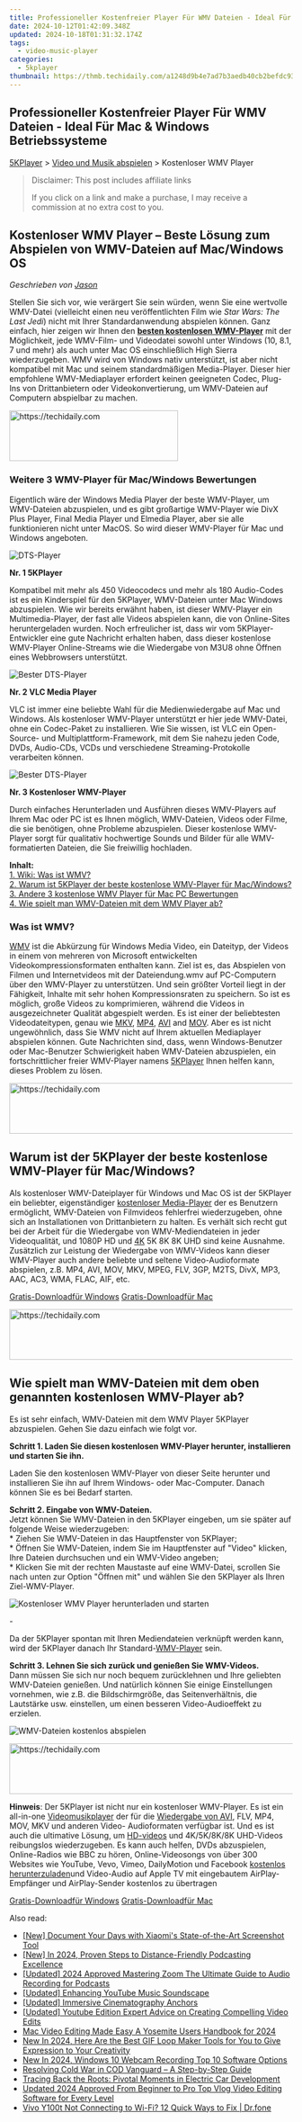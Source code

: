```yaml
---
title: Professioneller Kostenfreier Player Für WMV Dateien - Ideal Für Mac & Windows Betriebssysteme
date: 2024-10-12T01:42:09.348Z
updated: 2024-10-18T01:31:32.174Z
tags:
  - video-music-player
categories:
  - 5kplayer
thumbnail: https://thmb.techidaily.com/a1248d9b4e7ad7b3aedb40cb2befdc93715f7a75414c6458bd1e077bee973ffa.jpg
---
```


## Professioneller Kostenfreier Player Für WMV Dateien - Ideal Für Mac & Windows Betriebssysteme

[5KPlayer](https://tools.techidaily.com/5kplayer/products/) \> [Video und Musik abspielen](https://tools.techidaily.com/5kplayer/video-music-player/) \> Kostenloser WMV Player 

>  Disclaimer: This post includes affiliate links
>
>  If you click on a link and make a purchase, I may receive a commission at no extra cost to you.
>

## Kostenloser WMV Player – Beste Lösung zum Abspielen von WMV-Dateien auf Mac/Windows OS

 _Geschrieben von [Jason](https://www.quora.com/profile/Jason-Copper-1)_

Stellen Sie sich vor, wie verärgert Sie sein würden, wenn Sie eine wertvolle WMV-Datei (vielleicht einen neu veröffentlichten Film wie _Star Wars: The Last Jedi_) nicht mit Ihrer Standardanwendung abspielen können. Ganz einfach, hier zeigen wir Ihnen den [**besten kostenlosen WMV-Player**](https://tools.techidaily.com/5kplayer/products/) mit der Möglichkeit, jede WMV-Film- und Videodatei sowohl unter Windows (10, 8.1, 7 und mehr) als auch unter Mac OS einschließlich High Sierra wiederzugeben. WMV wird von Windows nativ unterstützt, ist aber nicht kompatibel mit Mac und seinem standardmäßigen Media-Player. Dieser hier empfohlene WMV-Mediaplayer erfordert keinen geeigneten Codec, Plug-Ins von Drittanbietern oder Videokonvertierung, um WMV-Dateien auf Computern abspielbar zu machen. 

<!-- affiliate ads begin -->
<a href="https://aligracehair.sjv.io/c/5597632/1868495/19272" target="_top" id="1868495">
  <img src="//a.impactradius-go.com/display-ad/19272-1868495" border="0" alt="https://techidaily.com" width="300" height="90"/>
</a>
<img height="0" width="0" src="https://aligracehair.sjv.io/i/5597632/1868495/19272" style="position:absolute;visibility:hidden;" border="0" />
<!-- affiliate ads end -->

### **Weitere 3 WMV-Player für Mac/Windows Bewertungen**

Eigentlich wäre der Windows Media Player der beste WMV-Player, um WMV-Dateien abzuspielen, und es gibt großartige WMV-Player wie DivX Plus Player, Final Media Player und Elmedia Player, aber sie alle funktionieren nicht unter MacOS. So wird dieser WMV-Player für Mac und Windows angeboten. 

![DTS-Player](https://www.5kplayer.com/video-music-player-de/../video-music-player/img/5kplayer-icon-1202.png) 

**Nr. 1 5KPlayer** 

Kompatibel mit mehr als 450 Videocodecs und mehr als 180 Audio-Codes ist es ein Kinderspiel für den 5KPlayer, WMV-Dateien unter Mac Windows abzuspielen. Wie wir bereits erwähnt haben, ist dieser WMV-Player ein Multimedia-Player, der fast alle Videos abspielen kann, die von Online-Sites heruntergeladen wurden. Noch erfreulicher ist, dass wir vom 5KPlayer-Entwickler eine gute Nachricht erhalten haben, dass dieser kostenlose WMV-Player Online-Streams wie die Wiedergabe von M3U8 ohne Öffnen eines Webbrowsers unterstützt. 

![Bester DTS-Player](https://www.5kplayer.com/video-music-player-de/../video-music-player/img/vlc-streamer-icon-zjy-0304002.jpg) 

**Nr. 2 VLC Media Player** 

VLC ist immer eine beliebte Wahl für die Medienwiedergabe auf Mac und Windows. Als kostenloser WMV-Player unterstützt er hier jede WMV-Datei, ohne ein Codec-Paket zu installieren. Wie Sie wissen, ist VLC ein Open-Source- und Multiplattform-Framework, mit dem Sie nahezu jeden Code, DVDs, Audio-CDs, VCDs und verschiedene Streaming-Protokolle verarbeiten können. 

![Bester DTS-Player](https://www.5kplayer.com/video-music-player-de/../video-music-player/img/free-wmv-player.png) 

**Nr. 3 Kostenloser WMV-Player** 

Durch einfaches Herunterladen und Ausführen dieses WMV-Players auf Ihrem Mac oder PC ist es Ihnen möglich, WMV-Dateien, Videos oder Filme, die sie benötigen, ohne Probleme abzuspielen. Dieser kostenlose WMV-Player sorgt für qualitativ hochwertige Sounds und Bilder für alle WMV-formatierten Dateien, die Sie freiwillig hochladen. 

**Inhalt:**   
[1\. Wiki: Was ist WMV?](https://tools.techidaily.com/5kplayer/video-music-player/)  
[2\. Warum ist 5KPlayer der beste kostenlose WMV-Player für Mac/Windows?](https://tools.techidaily.com/5kplayer/video-music-player/)  
[3\. Andere 3 kostenlose WMV Player für Mac PC Bewertungen](https://tools.techidaily.com/5kplayer/video-music-player/)  
[4\. Wie spielt man WMV-Dateien mit dem WMV Player ab?](https://tools.techidaily.com/5kplayer/video-music-player/)

### Was ist WMV?

[WMV](https://en.wikipedia.org/wiki/Windows%5FMedia%5FVideo) ist die Abkürzung für Windows Media Video, ein Dateityp, der Videos in einem von mehreren von Microsoft entwickelten Videokompressionsformaten enthalten kann. Ziel ist es, das Abspielen von Filmen und Internetvideos mit der Dateiendung.wmv auf PC-Computern über den WMV-Player zu unterstützen. Und sein größter Vorteil liegt in der Fähigkeit, Inhalte mit sehr hohen Kompressionsraten zu speichern. So ist es möglich, große Videos zu komprimieren, während die Videos in ausgezeichneter Qualität abgespielt werden. Es ist einer der beliebtesten Videodateitypen, genau wie [MKV](https://tools.techidaily.com/5kplayer/video-music-player/), [MP4](https://tools.techidaily.com/5kplayer/video-music-player/), [AVI](https://tools.techidaily.com/5kplayer/video-music-player/) and [MOV](https://tools.techidaily.com/5kplayer/video-music-player/). Aber es ist nicht ungewöhnlich, dass Sie WMV nicht auf Ihrem aktuellen Mediaplayer abspielen können. Gute Nachrichten sind, dass, wenn Windows-Benutzer oder Mac-Benutzer Schwierigkeit haben WMV-Dateien abzuspielen, ein fortschrittlicher freier WMV-Player namens [5KPlayer](https://tools.techidaily.com/5kplayer/products/) Ihnen helfen kann, dieses Problem zu lösen. 

<!-- affiliate ads begin -->
<a href="https://appsumo.8odi.net/c/5597632/2118315/7443" target="_top" id="2118315">
  <img src="//a.impactradius-go.com/display-ad/7443-2118315" border="0" alt="https://techidaily.com" width="728" height="90"/>
</a>
<img height="0" width="0" src="https://appsumo.8odi.net/i/5597632/2118315/7443" style="position:absolute;visibility:hidden;" border="0" />
<!-- affiliate ads end -->

## Warum ist der 5KPlayer der beste kostenlose WMV-Player für Mac/Windows?

Als kostenloser WMV-Dateiplayer für Windows und Mac OS ist der 5KPlayer ein beliebter, eigenständiger [kostenloser Media-Player](https://tools.techidaily.com/5kplayer/video-music-player/) der es Benutzern ermöglicht, WMV-Dateien von Filmvideos fehlerfrei wiederzugeben, ohne sich an Installationen von Drittanbietern zu halten. Es verhält sich recht gut bei der Arbeit für die Wiedergabe von WMV-Mediendateien in jeder Videoqualität, und 1080P HD und [4K](https://tools.techidaily.com/5kplayer/video-music-player/) 5K 8K 8K UHD sind keine Ausnahme. Zusätzlich zur Leistung der Wiedergabe von WMV-Videos kann dieser WMV-Player auch andere beliebte und seltene Video-Audioformate abspielen, z.B. MP4, AVI, MOV, MKV, MPEG, FLV, 3GP, M2TS, DivX, MP3, AAC, AC3, WMA, FLAC, AIF, etc. 

[Gratis-Downloadfür Windows](https://tools.techidaily.com/5kplayer/products/) [Gratis-Downloadfür Mac](https://tools.techidaily.com/5kplayer/products/) 

<!-- affiliate ads begin -->
<a href="https://ephamedtechinc.pxf.io/c/5597632/2136615/26400" target="_top" id="2136615">
  <img src="//a.impactradius-go.com/display-ad/26400-2136615" border="0" alt="https://techidaily.com" width="728" height="90"/>
</a>
<img height="0" width="0" src="https://ephamedtechinc.pxf.io/i/5597632/2136615/26400" style="position:absolute;visibility:hidden;" border="0" />
<!-- affiliate ads end -->

## Wie spielt man WMV-Dateien mit dem oben genannten kostenlosen WMV-Player ab?

Es ist sehr einfach, WMV-Dateien mit dem WMV Player 5KPlayer abzuspielen. Gehen Sie dazu einfach wie folgt vor. 

**Schritt 1\. Laden Sie diesen kostenlosen WMV-Player herunter, installieren und starten Sie ihn.** 

Laden Sie den kostenlosen WMV-Player von dieser Seite herunter und installieren Sie ihn auf Ihrem Windows- oder Mac-Computer. Danach können Sie es bei Bedarf starten. 

**Schritt 2\. Eingabe von WMV-Dateien.**   
 Jetzt können Sie WMV-Dateien in den 5KPlayer eingeben, um sie später auf folgende Weise wiederzugeben:   
 \* Ziehen Sie WMV-Dateien in das Hauptfenster von 5KPlayer;   
 \* Öffnen Sie WMV-Dateien, indem Sie im Hauptfenster auf "Video" klicken, Ihre Dateien durchsuchen und ein WMV-Video angeben;   
 \* Klicken Sie mit der rechten Maustaste auf eine WMV-Datei, scrollen Sie nach unten zur Option "Öffnen mit" und wählen Sie den 5KPlayer als Ihren Ziel-WMV-Player. 

![Kostenloser WMV Player herunterladen und starten](https://www.5kplayer.com/video-music-player-de/img/youtube-0119-01.png) 

\-

Da der 5KPlayer spontan mit Ihren Mediendateien verknüpft werden kann, wird der 5KPlayer danach Ihr Standard-[WMV-Player](https://tools.techidaily.com/5kplayer/video-music-player/) sein. 

**Schritt 3\. Lehnen Sie sich zurück und genießen Sie WMV-Videos.**   
 Dann müssen Sie sich nur noch bequem zurücklehnen und Ihre geliebten WMV-Dateien genießen. Und natürlich können Sie einige Einstellungen vornehmen, wie z.B. die Bildschirmgröße, das Seitenverhältnis, die Lautstärke usw. einstellen, um einen besseren Video-Audioeffekt zu erzielen. 

![WMV-Dateien kostenlos abspielen](https://www.5kplayer.com/video-music-player-de/../video-music-player/img/5kplayer-play-video-free.jpg) 

<!-- affiliate ads begin -->
<a href="https://malaysia-healthcare-travel-council.pxf.io/c/5597632/1557743/17382" target="_top" id="1557743">
  <img src="//a.impactradius-go.com/display-ad/17382-1557743" border="0" alt="https://techidaily.com" width="728" height="90"/>
</a>
<img height="0" width="0" src="https://malaysia-healthcare-travel-council.pxf.io/i/5597632/1557743/17382" style="position:absolute;visibility:hidden;" border="0" />
<!-- affiliate ads end -->

**Hinweis**: Der 5KPlayer ist nicht nur ein kostenloser WMV-Player. Es ist ein all-in-one [Videomusikplayer](https://tools.techidaily.com/5kplayer/video-music-player/) der für die [Wiedergabe von AVI](https://tools.techidaily.com/5kplayer/video-music-player/), FLV, MP4, MOV, MKV und anderen Video- Audioformaten verfügbar ist. Und es ist auch die ultimative Lösung, um [HD-videos](https://tools.techidaily.com/5kplayer/video-music-player/) und 4K/5K/8K/8K UHD-Videos reibungslos wiederzugeben. Es kann auch helfen, DVDs abzuspielen, Online-Radios wie BBC zu hören, Online-Videosongs von über 300 Websites wie YouTube, Vevo, Vimeo, DailyMotion und Facebook [kostenlos herunterzuladen](https://tools.techidaily.com/5kplayer/youtube-download/)und Video-Audio auf Apple TV mit eingebautem AirPlay-Empfänger und AirPlay-Sender kostenlos zu übertragen

[Gratis-Downloadfür Windows](https://tools.techidaily.com/5kplayer/products/) [Gratis-Downloadfür Mac](https://tools.techidaily.com/5kplayer/products/)

<ins class="adsbygoogle"
     style="display:block"
     data-ad-format="autorelaxed"
     data-ad-client="ca-pub-7571918770474297"
     data-ad-slot="1223367746"></ins>

<ins class="adsbygoogle"
     style="display:block"
     data-ad-client="ca-pub-7571918770474297"
     data-ad-slot="8358498916"
     data-ad-format="auto"
     data-full-width-responsive="true"></ins>

<span class="atpl-alsoreadstyle">Also read:</span>
<div><ul>
<li><a href="https://screen-video-capture.techidaily.com/new-document-your-days-with-xiaomis-state-of-the-art-screenshot-tool/"><u>[New] Document Your Days with Xiaomi's State-of-the-Art Screenshot Tool</u></a></li>
<li><a href="https://screen-activity-recording.techidaily.com/new-in-2024-proven-steps-to-distance-friendly-podcasting-excellence/"><u>[New] In 2024, Proven Steps to Distance-Friendly Podcasting Excellence</u></a></li>
<li><a href="https://desktop-recording.techidaily.com/updated-2024-approved-mastering-zoom-the-ultimate-guide-to-audio-recording-for-podcasts/"><u>[Updated] 2024 Approved Mastering Zoom The Ultimate Guide to Audio Recording for Podcasts</u></a></li>
<li><a href="https://youtube-video-recordings.techidaily.com/updated-enhancing-youtube-music-soundscape/"><u>[Updated] Enhancing YouTube Music Soundscape</u></a></li>
<li><a href="https://some-knowledge.techidaily.com/updated-immersive-cinematography-anchors/"><u>[Updated] Immersive Cinematography Anchors</u></a></li>
<li><a href="https://facebook-record-videos.techidaily.com/updated-youtube-edition-expert-advice-on-creating-compelling-video-edits/"><u>[Updated] Youtube Edition Expert Advice on Creating Compelling Video Edits</u></a></li>
<li><a href="https://video-ai-editor.techidaily.com/mac-video-editing-made-easy-a-yosemite-users-handbook-for-2024/"><u>Mac Video Editing Made Easy A Yosemite Users Handbook for 2024</u></a></li>
<li><a href="https://video-ai-editor.techidaily.com/new-in-2024-here-are-the-best-gif-loop-maker-tools-for-you-to-give-expression-to-your-creativity/"><u>New In 2024, Here Are the Best GIF Loop Maker Tools for You to Give Expression to Your Creativity</u></a></li>
<li><a href="https://video-ai-editor.techidaily.com/new-in-2024-windows-10-webcam-recording-top-10-software-options/"><u>New In 2024, Windows 10 Webcam Recording Top 10 Software Options</u></a></li>
<li><a href="https://win-able.techidaily.com/resolving-cold-war-in-cod-vanguard-a-step-by-step-guide/"><u>Resolving Cold War in COD Vanguard – A Step-by-Step Guide</u></a></li>
<li><a href="https://techtrends.techidaily.com/tracing-back-the-roots-pivotal-moments-in-electric-car-development/"><u>Tracing Back the Roots: Pivotal Moments in Electric Car Development</u></a></li>
<li><a href="https://video-ai-editor.techidaily.com/updated-2024-approved-from-beginner-to-pro-top-vlog-video-editing-software-for-every-level/"><u>Updated 2024 Approved From Beginner to Pro Top Vlog Video Editing Software for Every Level</u></a></li>
<li><a href="https://howto.techidaily.com/vivo-y100t-not-connecting-to-wi-fi-12-quick-ways-to-fix-drfone-by-drfone-fix-android-problems-fix-android-problems/"><u>Vivo Y100t Not Connecting to Wi-Fi? 12 Quick Ways to Fix | Dr.fone</u></a></li>
</ul></div>

